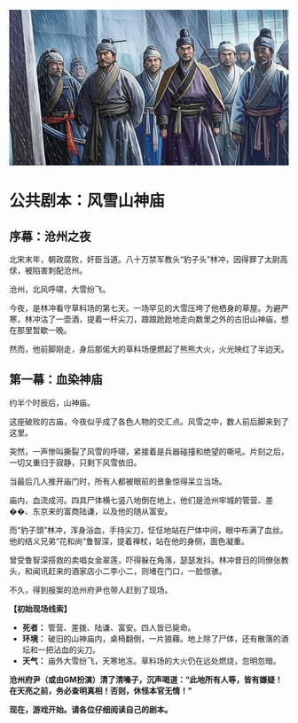 ![A gathering in the temple](./images/public_script_cover.png)


# 公共剧本：风雪山神庙

## 序幕：沧州之夜

北宋末年，朝政腐败，奸臣当道。八十万禁军教头“豹子头”林冲，因得罪了太尉高俅，被陷害刺配沧州。

沧州，北风呼啸，大雪纷飞。

今夜，是林冲看守草料场的第七天。一场罕见的大雪压垮了他栖身的草屋。为避严寒，林冲沽了一壶酒，提着一杆尖刀，踉踉跄跄地走向数里之外的古旧山神庙，想在那里暂歇一晚。

然而，他前脚刚走，身后那偌大的草料场便燃起了熊熊大火，火光映红了半边天。

## 第一幕：血染神庙

约半个时辰后，山神庙。

这座破败的古庙，今夜似乎成了各色人物的交汇点。风雪之中，数人前后脚来到了这里。

突然，一声惨叫撕裂了风雪的呼啸，紧接着是兵器碰撞和绝望的嘶吼。片刻之后，一切又重归于寂静，只剩下风雪依旧。

当最后几人推开庙门时，所有人都被眼前的景象惊得呆立当场。

庙内，血流成河。四具尸体横七竖八地倒在地上，他们是沧州牢城的管营、差��、东京来的富商陆谦，以及他的随从富安。

而“豹子頭”林冲，浑身浴血，手持尖刀，怔怔地站在尸体中间，眼中布满了血丝。他的结义兄弟“花和尚”鲁智深，提着禅杖，站在他的身侧，面色凝重。

曾受鲁智深搭救的卖唱女金翠莲，吓得躲在角落，瑟瑟发抖。林冲昔日的同僚张教头，和闻讯赶来的酒家店小二李小二，则堵在门口，一脸惊骇。

不久，得到报案的沧州府尹也带人赶到了现场。

**【初始现场线索】**

*   **死者：** 管营、差拨、陆谦、富安。四人皆已毙命。
*   **环境：** 破旧的山神庙内，桌椅翻倒，一片狼藉。地上除了尸体，还有散落的酒坛和一把沾血的尖刀。
*   **天气：** 庙外大雪纷飞，天寒地冻。草料场的大火仍在远处燃烧，忽明忽暗。

**沧州府尹（或由GM扮演）清了清嗓子，沉声喝道：“此地所有人等，皆有嫌疑！在天亮之前，务必查明真相！否则，休怪本官无情！”**

**现在，游戏开始。请各位仔细阅读自己的剧本。**
